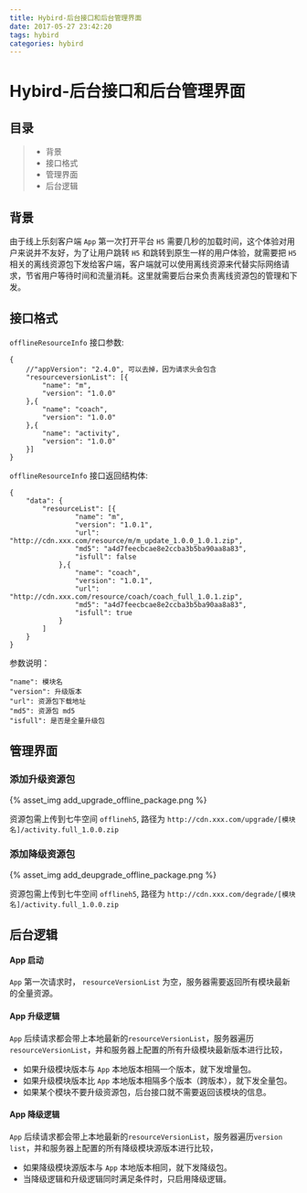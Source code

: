 ```yaml
---
title: Hybird-后台接口和后台管理界面
date: 2017-05-27 23:42:20
tags: hybird
categories: hybird
---
```


# Hybird-后台接口和后台管理界面
## 目录
> * 背景
> * 接口格式
> * 管理界面
> * 后台逻辑

## 背景
由于线上乐刻客户端 `App` 第一次打开平台 `H5` 需要几秒的加载时间，这个体验对用户来说并不友好，为了让用户跳转 `H5` 和跳转到原生一样的用户体验，就需要把 `H5` 相关的离线资源包下发给客户端，客户端就可以使用离线资源来代替实际网络请求，节省用户等待时间和流量消耗。这里就需要后台来负责离线资源包的管理和下发。
<!--more-->

## 接口格式
`offlineResourceInfo` 接口参数:

```
{
    //"appVersion": "2.4.0", 可以去掉，因为请求头会包含
    "resourceversionList": [{
    	"name": "m",
    	"version": "1.0.0"
    },{
    	"name": "coach",
    	"version": "1.0.0"
    },{
    	"name": "activity",
    	"version": "1.0.0"
    }]
}
```

`offlineResourceInfo` 接口返回结构体:

```
{
    "data": {
    	"resourceList": [{
    			"name": "m",
    			"version": "1.0.1",
    			"url": "http://cdn.xxx.com/resource/m/m_update_1.0.0_1.0.1.zip",
    			"md5": "a4d7feecbcae8e2ccba3b5ba90aa8a83",
    			"isfull": false
    		},{
    			"name": "coach",
    			"version": "1.0.1",
    			"url":  "http://cdn.xxx.com/resource/coach/coach_full_1.0.1.zip",
    			"md5": "a4d7feecbcae8e2ccba3b5ba90aa8a83",
    			"isfull": true
    		}
    	]
    }
}
```

参数说明：

```
"name": 模块名
"version": 升级版本
"url": 资源包下载地址
"md5": 资源包 md5
"isfull": 是否是全量升级包
```

## 管理界面
### 添加升级资源包

{% asset_img add_upgrade_offline_package.png %}

资源包需上传到七牛空间 `offlineh5`, 路径为 `http://cdn.xxx.com/upgrade/[模块名]/activity.full_1.0.0.zip`


### 添加降级资源包
{% asset_img add_deupgrade_offline_package.png %}


资源包需上传到七牛空间 `offlineh5`, 路径为 `http://cdn.xxx.com/degrade/[模块名]/activity.full_1.0.0.zip`

## 后台逻辑

#### App 启动
`App` 第一次请求时， `resourceVersionList` 为空，服务器需要返回所有模块最新的全量资源。

#### App 升级逻辑
`App` 后续请求都会带上本地最新的`resourceVersionList`，服务器遍历`resourceVersionList`，并和服务器上配置的所有升级模块最新版本进行比较，

* 如果升级模块版本与 `App` 本地版本相隔一个版本，就下发增量包。
* 如果升级模块版本比 `App` 本地版本相隔多个版本（跨版本），就下发全量包。
* 如果某个模块不要升级资源包，后台接口就不需要返回该模块的信息。
    
#### App 降级逻辑
`App` 后续请求都会带上本地最新的`resourceVersionList`，服务器遍历`version list`，并和服务器上配置的所有降级模块源版本进行比较，

* 如果降级模块源版本与 `App` 本地版本相同，就下发降级包。
* 当降级逻辑和升级逻辑同时满足条件时，只启用降级逻辑。


